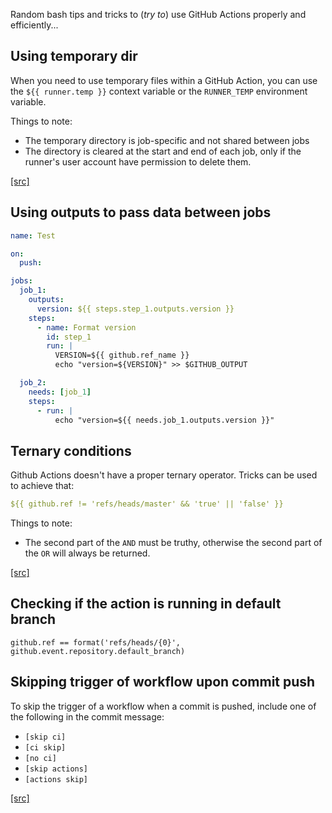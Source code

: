 Random bash tips and tricks to (_try to_) use GitHub Actions properly and efficiently...

## Using temporary dir

When you need to use temporary files within a GitHub Action, you can use the `${{ runner.temp }}` context variable or the `RUNNER_TEMP` environment variable.

Things to note:
- The temporary directory is job-specific and not shared between jobs
- The directory is cleared at the start and end of each job, only if the runner's user account have permission to delete them.

[\[src\]](https://docs.github.com/en/actions/writing-workflows/choosing-what-your-workflow-does/accessing-contextual-information-about-workflow-runs#runner-context)

## Using outputs to pass data between jobs

```yaml
name: Test

on:
  push:

jobs:
  job_1:
    outputs:
      version: ${{ steps.step_1.outputs.version }}
    steps:
      - name: Format version
        id: step_1
        run: |
          VERSION=${{ github.ref_name }}
          echo "version=${VERSION}" >> $GITHUB_OUTPUT

  job_2:
    needs: [job_1]
    steps:
      - run: |
          echo "version=${{ needs.job_1.outputs.version }}"
```

## Ternary conditions

Github Actions doesn't have a proper ternary operator. Tricks can be used to achieve that:

```yaml
${{ github.ref != 'refs/heads/master' && 'true' || 'false' }}
```

Things to note:
- The second part of the `AND` must be truthy, otherwise the second part of the `OR` will always be returned.

[\[src\]](https://github.com/orgs/community/discussions/26738)

## Checking if the action is running in default branch

```
github.ref == format('refs/heads/{0}', github.event.repository.default_branch)
```

## Skipping trigger of workflow upon commit push

To skip the trigger of a workflow when a commit is pushed, include one of the following in the commit message:
- `[skip ci]`
- `[ci skip]`
- `[no ci]`
- `[skip actions]`
- `[actions skip]`

[\[src\]](https://docs.github.com/en/actions/how-tos/manage-workflow-runs/skip-workflow-runs)
